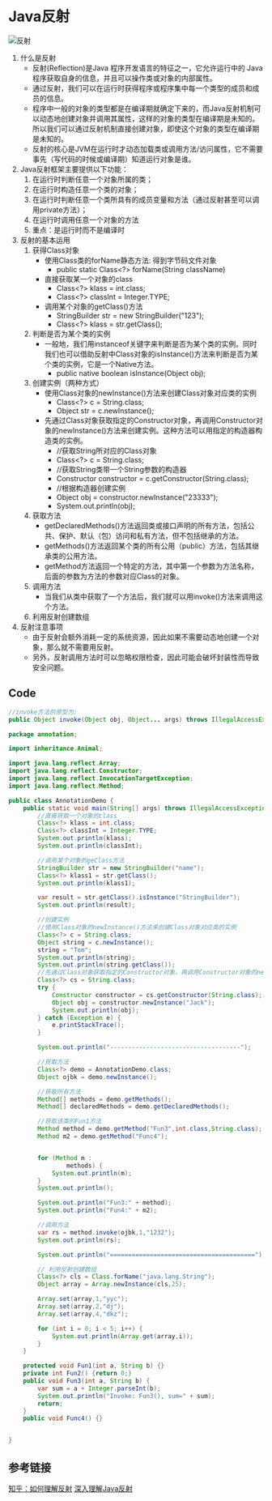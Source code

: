# Java反射

![反射](https://pic4.zhimg.com/80/v2-4face8109e0d52ef5894c41c69e4ec6b_hd.jpg)

1. 什么是反射
    - 反射(Reflection)是Java 程序开发语言的特征之一，它允许运行中的 Java 程序获取自身的信息，并且可以操作类或对象的内部属性。
    - 通过反射，我们可以在运行时获得程序或程序集中每一个类型的成员和成员的信息。
    - 程序中一般的对象的类型都是在编译期就确定下来的，而Java反射机制可以动态地创建对象并调用其属性，这样的对象的类型在编译期是未知的。所以我们可以通过反射机制直接创建对象，即使这个对象的类型在编译期是未知的。
    - 反射的核心是JVM在运行时才动态加载类或调用方法/访问属性，它不需要事先（写代码的时候或编译期）知道运行对象是谁。
2. Java反射框架主要提供以下功能：
    1. 在运行时判断任意一个对象所属的类；
    2. 在运行时构造任意一个类的对象；
    3. 在运行时判断任意一个类所具有的成员变量和方法（通过反射甚至可以调用private方法）；
    4. 在运行时调用任意一个对象的方法
    5. 重点：是运行时而不是编译时
3. 反射的基本运用
    1. 获得Class对象
        - 使用Class类的forName静态方法: 得到字节码文件对象
            - public static Class<?> forName(String className)
        - 直接获取某一个对象的class
            - Class<?> klass = int.class;
            - Class<?> classInt = Integer.TYPE;
        - 调用某个对象的getClass()方法
            - StringBuilder str = new StringBuilder("123");
            - Class<?> klass = str.getClass();
    1. 判断是否为某个类的实例
        - 一般地，我们用instanceof关键字来判断是否为某个类的实例。同时我们也可以借助反射中Class对象的isInstance()方法来判断是否为某个类的实例，它是一个Native方法。
            - public native boolean isInstance(Object obj);
    1. 创建实例（两种方式）
        - 使用Class对象的newInstance()方法来创建Class对象对应类的实例
            - Class<?> c = String.class;
            - Object str = c.newInstance();   
        - 先通过Class对象获取指定的Constructor对象，再调用Constructor对象的newInstance()方法来创建实例。这种方法可以用指定的构造器构造类的实例。
            - //获取String所对应的Class对象
            - Class<?> c = String.class;
            - //获取String类带一个String参数的构造器
            - Constructor constructor = c.getConstructor(String.class);
            - //根据构造器创建实例
            - Object obj = constructor.newInstance("23333");
            - System.out.println(obj);
    1. 获取方法
        - getDeclaredMethods()方法返回类或接口声明的所有方法，包括公共、保护、默认（包）访问和私有方法，但不包括继承的方法。
        - getMethods()方法返回某个类的所有公用（public）方法，包括其继承类的公用方法。
        - getMethod方法返回一个特定的方法，其中第一个参数为方法名称，后面的参数为方法的参数对应Class的对象。
    1. 调用方法
        - 当我们从类中获取了一个方法后，我们就可以用invoke()方法来调用这个方法。
    1. 利用反射创建数组
4. 反射注意事项
    - 由于反射会额外消耗一定的系统资源，因此如果不需要动态地创建一个对象，那么就不需要用反射。
    - 另外，反射调用方法时可以忽略权限检查，因此可能会破坏封装性而导致安全问题。

## Code

```java
//invoke方法的原型为:
public Object invoke(Object obj, Object... args) throws IllegalAccessException, IllegalArgumentException, InvocationTargetException
```

```java
package annotation;

import inheritance.Animal;

import java.lang.reflect.Array;
import java.lang.reflect.Constructor;
import java.lang.reflect.InvocationTargetException;
import java.lang.reflect.Method;

public class AnnotationDemo {
    public static void main(String[] args) throws IllegalAccessException, InstantiationException, NoSuchMethodException, InvocationTargetException, ClassNotFoundException {
        //直接获取一个对象的class
        Class<?> klass = int.class;
        Class<?> classInt = Integer.TYPE;
        System.out.println(klass);
        System.out.println(classInt);

        //调用某个对象的geClass方法
        StringBuilder str = new StringBuilder("name");
        Class<?> klass1 = str.getClass();
        System.out.println(klass1);

        var result = str.getClass().isInstance("StringBuilder");
        System.out.println(result);

        //创建实例
        //使用Class对象的newInstance()方法来创建Class对象对应类的实例
        Class<?> c = String.class;
        Object string = c.newInstance();
        string = "Tom";
        System.out.println(string);
        System.out.println(string.getClass());
        //先通过Class对象获取指定的Constructor对象，再调用Constructor对象的newInstance()方法来创建实例。这种方法可以用指定的构造器构造类的实例。
        Class<?> cs = String.class;
        try {
            Constructor constructor = cs.getConstructor(String.class);
            Object obj = constructor.newInstance("Jack");
            System.out.println(obj);
        } catch (Exception e) {
            e.printStackTrace();
        }

        System.out.println("------------------------------------");

        //获取方法
        Class<?> demo = AnnotationDemo.class;
        Object ojbk = demo.newInstance();

        //获取所有方法
        Method[] methods = demo.getMethods();
        Method[] declaredMethods = demo.getDeclaredMethods();

        //获取该类的Fun1方法
        Method method = demo.getMethod("Fun3",int.class,String.class);
        Method m2 = demo.getMethod("Func4");


        for (Method m :
                methods) {
            System.out.println(m);
        }
        System.out.println();

        System.out.println("Fun3:" + method);
        System.out.println("Fun4:" + m2);

        //调用方法
        var rs = method.invoke(ojbk,1,"1232");
        System.out.println(rs);

        System.out.println("========================================");

        // 利用反射创建数组
        Class<?> cls = Class.forName("java.lang.String");
        Object array = Array.newInstance(cls,25);

        Array.set(array,1,"yyc");
        Array.set(array,2,"dj");
        Array.set(array,4,"dkz");

        for (int i = 0; i < 5; i++) {
            System.out.println(Array.get(array,i));
        }
    }

    protected void Fun1(int a, String b) {}
    private int Fun2() {return 0;}
    public void Fun3(int a, String b) {
        var sum = a + Integer.parseInt(b);
        System.out.println("Invoke: Fun3(), sum=" + sum);
        return;
    }
    public void Func4() {}


}
```
## 参考链接

<a href="https://www.zhihu.com/question/24304289">知乎：如何理解反射<a>
<a href="http://www.sczyh30.com/posts/Java/java-reflection-1/">深入理解Java反射<a>